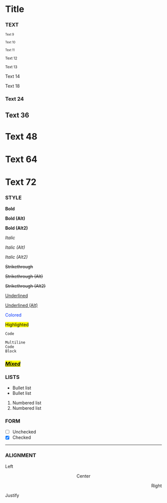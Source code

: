 # Title

### **TEXT**

<small><small>Text 9</small></small>

<small><small>Text 10</small></small>

<small><small>Text 11</small></small>

<small>Text 12</small>

<small>Text 13</small>

Text 14

Text 18

### Text 24

## Text 36

# Text 48

# Text 64

# Text 72

### **STYLE**

**Bold**

**Bold (Alt)**

**Bold (Alt2)**

_Italic_

_Italic (Alt)_

_Italic (Alt2)_

~~Strikethrough~~

~~Strikethrough (Alt)~~

~~Strikethrough (Alt2)~~

<u>Underlined</u>

<u>Underlined (Alt)</u>

<span style="color: rgb(4, 51, 255);">Colored</span>

<mark>Highlighted</mark>

`Code`

```
Multiline
Code
Block
```

### <mark><b><i><u>Mixed</u></i></b></mark>

### **LISTS**

- Bullet list
- Bullet list

1. Numbered list
2. Numbered list

### **FORM**

- [ ] Unchecked
- [x] Checked

---

### **ALIGNMENT**

Left

<p align="center">Center</p>

<p align="right">Right</p>

<p align="justify">Justify</p>
